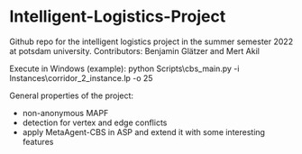 # Intelligent-Logistics-Project
Github repo for the intelligent logistics project in the summer semester 2022 at potsdam university.
Contributors: Benjamin Glätzer and Mert Akil


Execute in Windows (example):
python Scripts\cbs_main.py -i Instances\corridor_2_instance.lp -o 25

General properties of the project:
 - non-anonymous MAPF
 - detection for vertex and edge conflicts
 - apply MetaAgent-CBS in ASP and extend it with some interesting features